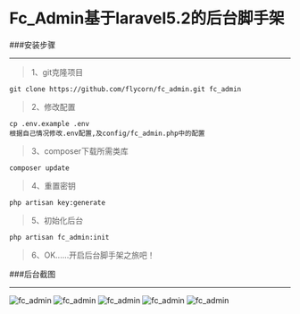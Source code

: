 # Fc_Admin基于laravel5.2的后台脚手架

###安装步骤

***

>1、git克隆项目

    git clone https://github.com/flycorn/fc_admin.git fc_admin
    
>2、修改配置
    
    cp .env.example .env
    根据自己情况修改.env配置,及config/fc_admin.php中的配置
    
>3、composer下载所需类库
    
    composer update
    
>4、重置密钥
    
    php artisan key:generate
    
>5、初始化后台

    php artisan fc_admin:init
    
>6、OK......开启后台脚手架之旅吧！
    
###后台截图

***

![fc_admin](https://github.com/flycorn/fc_admin/blob/master/public/fc_admin/1.png?raw=true)
![fc_admin](https://github.com/flycorn/fc_admin/blob/master/public/fc_admin/2.png?raw=true)
![fc_admin](https://github.com/flycorn/fc_admin/blob/master/public/fc_admin/3.png?raw=true)
![fc_admin](https://github.com/flycorn/fc_admin/blob/master/public/fc_admin/4.png?raw=true)
![fc_admin](https://github.com/flycorn/fc_admin/blob/master/public/fc_admin/5.png?raw=true)

